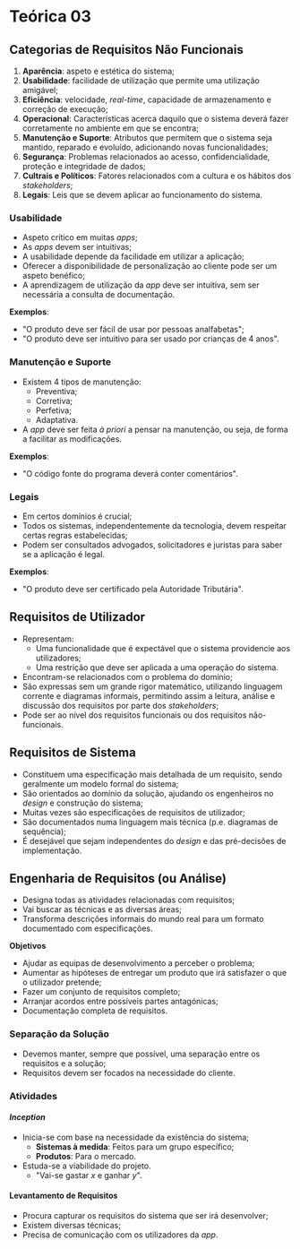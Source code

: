 # Teórica 03

## Categorias de Requisitos Não Funcionais

1. **Aparência**: aspeto e estética do sistema;
2. **Usabilidade**: facilidade de utilização que permite uma utilização amigável;
3. **Eficiência**: velocidade, *real-time*, capacidade de armazenamento e correção de execução;
4. **Operacional**: Características acerca daquilo que o sistema deverá fazer corretamente no ambiente em que se encontra;
5. **Manutenção e Suporte**: Atributos que permitem que o sistema seja mantido, reparado e evoluído, adicionando novas funcionalidades;
6. **Segurança**: Problemas relacionados ao acesso, confidencialidade, proteção e integridade de dados;
7. **Cultrais e Políticos**: Fatores relacionados com a cultura e os hábitos dos *stakeholders*;
8. **Legais**: Leis que se devem aplicar ao funcionamento do sistema.

### Usabilidade

- Aspeto crítico em muitas *apps*;
- As *apps* devem ser intuitivas;
- A usabilidade depende da facilidade em utilizar a aplicação;
- Oferecer a disponibilidade de personalização ao cliente pode ser um aspeto benéfico;
- A aprendizagem de utilização da *app* deve ser intuitiva, sem ser necessária a consulta de documentação.

**Exemplos**:
- "O produto deve ser fácil de usar por pessoas analfabetas";
- "O produto deve ser intuitivo para ser usado por crianças de 4 anos".

### Manutenção e Suporte

- Existem 4 tipos de manutenção:
  - Preventiva;
  - Corretiva;
  - Perfetiva;
  - Adaptativa.
- A *app* deve ser feita *à priori* a pensar na manutenção, ou seja, de forma a facilitar as modificações.

**Exemplos**:
- "O código fonte do programa deverá conter comentários".

### Legais

- Em certos domínios é crucial;
- Todos os sistemas, independentemente da tecnologia, devem respeitar certas regras estabelecidas;
- Podem ser consultados advogados, solicitadores e juristas para saber se a aplicação é legal.

**Exemplos**:
- "O produto deve ser certificado pela Autoridade Tributária".

## Requisitos de Utilizador

- Representam:
  - Uma funcionalidade que é expectável que o sistema providencie aos utilizadores;
  - Uma restrição que deve ser aplicada a uma operação do sistema.
- Encontram-se relacionados com o problema do domínio;
- São expressas sem um grande rigor matemático, utilizando linguagem corrente e diagramas informais, permitindo assim a leitura, análise e discussão dos requisitos por parte dos *stakeholders*;
- Pode ser ao nível dos requisitos funcionais ou dos requisitos não-funcionais.

## Requisitos de Sistema

- Constituem uma especificação mais detalhada de um requisito, sendo geralmente um modelo formal do sistema;
- São orientados ao domínio da solução, ajudando os engenheiros no *design* e construção do sistema;
- Muitas vezes são especificações de requisitos de utilizador;
- São documentados numa linguagem mais técnica (p.e. diagramas de sequência);
- É desejável que sejam independentes do *design* e das pré-decisões de implementação.

## Engenharia de Requisitos (ou Análise)

- Designa todas as atividades relacionadas com requisitos;
- Vai buscar as técnicas e as diversas áreas;
- Transforma descrições informais do mundo real para um formato documentado com especificações.

**Objetivos**

- Ajudar as equipas de desenvolvimento a perceber o problema;
- Aumentar as hipóteses de entregar um produto que irá satisfazer o que o utilizador pretende;
- Fazer um conjunto de requisitos completo;
- Arranjar acordos entre possíveis partes antagónicas;
- Documentação completa de requisitos.

### Separação da Solução

- Devemos manter, sempre que possível, uma separação entre os requisitos e a solução;
- Requisitos devem ser focados na necessidade do cliente.

### Atividades

#### *Inception*

- Inicia-se com base na necessidade da existência do sistema;
  - **Sistemas à medida**: Feitos para um grupo específico;
  - **Produtos**: Para o mercado.
- Estuda-se a viabilidade do projeto.
  - "Vai-se gastar $x$ e ganhar $y$".

#### Levantamento de Requisitos

- Procura capturar os requisitos do sistema que ser irá desenvolver;
- Existem diversas técnicas;
- Precisa de comunicação com os utilizadores da *app*.


